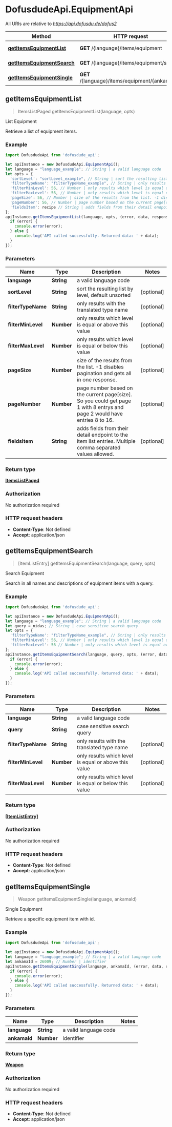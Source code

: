 # DofusdudeApi.EquipmentApi

All URIs are relative to *https://api.dofusdu.de/dofus2*

Method | HTTP request | Description
------------- | ------------- | -------------
[**getItemsEquipmentList**](EquipmentApi.md#getItemsEquipmentList) | **GET** /{language}/items/equipment | List Equipment
[**getItemsEquipmentSearch**](EquipmentApi.md#getItemsEquipmentSearch) | **GET** /{language}/items/equipment/search | Search Equipment
[**getItemsEquipmentSingle**](EquipmentApi.md#getItemsEquipmentSingle) | **GET** /{language}/items/equipment/{ankama_id} | Single Equipment



## getItemsEquipmentList

> ItemsListPaged getItemsEquipmentList(language, opts)

List Equipment

Retrieve a list of equipment items.

### Example

```javascript
import DofusdudeApi from 'dofusdude_api';

let apiInstance = new DofusdudeApi.EquipmentApi();
let language = "language_example"; // String | a valid language code
let opts = {
  'sortLevel': "sortLevel_example", // String | sort the resulting list by level, default unsorted
  'filterTypeName': "filterTypeName_example", // String | only results with the translated type name
  'filterMinLevel': 56, // Number | only results which level is equal or above this value
  'filterMaxLevel': 56, // Number | only results which level is equal or below this value
  'pageSize': 56, // Number | size of the results from the list. -1 disables pagination and gets all in one response.
  'pageNumber': 56, // Number | page number based on the current page[size]. So you could get page 1 with 8 entrys and page 2 would have entries 8 to 16.
  'fieldsItem': recipe // String | adds fields from their detail endpoint to the item list entries. Multiple comma separated values allowed.
};
apiInstance.getItemsEquipmentList(language, opts, (error, data, response) => {
  if (error) {
    console.error(error);
  } else {
    console.log('API called successfully. Returned data: ' + data);
  }
});
```

### Parameters


Name | Type | Description  | Notes
------------- | ------------- | ------------- | -------------
 **language** | **String**| a valid language code | 
 **sortLevel** | **String**| sort the resulting list by level, default unsorted | [optional] 
 **filterTypeName** | **String**| only results with the translated type name | [optional] 
 **filterMinLevel** | **Number**| only results which level is equal or above this value | [optional] 
 **filterMaxLevel** | **Number**| only results which level is equal or below this value | [optional] 
 **pageSize** | **Number**| size of the results from the list. -1 disables pagination and gets all in one response. | [optional] 
 **pageNumber** | **Number**| page number based on the current page[size]. So you could get page 1 with 8 entrys and page 2 would have entries 8 to 16. | [optional] 
 **fieldsItem** | **String**| adds fields from their detail endpoint to the item list entries. Multiple comma separated values allowed. | [optional] 

### Return type

[**ItemsListPaged**](ItemsListPaged.md)

### Authorization

No authorization required

### HTTP request headers

- **Content-Type**: Not defined
- **Accept**: application/json


## getItemsEquipmentSearch

> [ItemListEntry] getItemsEquipmentSearch(language, query, opts)

Search Equipment

Search in all names and descriptions of equipment items with a query.

### Example

```javascript
import DofusdudeApi from 'dofusdude_api';

let apiInstance = new DofusdudeApi.EquipmentApi();
let language = "language_example"; // String | a valid language code
let query = nidas; // String | case sensitive search query
let opts = {
  'filterTypeName': "filterTypeName_example", // String | only results with the translated type name
  'filterMinLevel': 56, // Number | only results which level is equal or above this value
  'filterMaxLevel': 56 // Number | only results which level is equal or below this value
};
apiInstance.getItemsEquipmentSearch(language, query, opts, (error, data, response) => {
  if (error) {
    console.error(error);
  } else {
    console.log('API called successfully. Returned data: ' + data);
  }
});
```

### Parameters


Name | Type | Description  | Notes
------------- | ------------- | ------------- | -------------
 **language** | **String**| a valid language code | 
 **query** | **String**| case sensitive search query | 
 **filterTypeName** | **String**| only results with the translated type name | [optional] 
 **filterMinLevel** | **Number**| only results which level is equal or above this value | [optional] 
 **filterMaxLevel** | **Number**| only results which level is equal or below this value | [optional] 

### Return type

[**[ItemListEntry]**](ItemListEntry.md)

### Authorization

No authorization required

### HTTP request headers

- **Content-Type**: Not defined
- **Accept**: application/json


## getItemsEquipmentSingle

> Weapon getItemsEquipmentSingle(language, ankamaId)

Single Equipment

Retrieve a specific equipment item with id.

### Example

```javascript
import DofusdudeApi from 'dofusdude_api';

let apiInstance = new DofusdudeApi.EquipmentApi();
let language = "language_example"; // String | a valid language code
let ankamaId = 26009; // Number | identifier
apiInstance.getItemsEquipmentSingle(language, ankamaId, (error, data, response) => {
  if (error) {
    console.error(error);
  } else {
    console.log('API called successfully. Returned data: ' + data);
  }
});
```

### Parameters


Name | Type | Description  | Notes
------------- | ------------- | ------------- | -------------
 **language** | **String**| a valid language code | 
 **ankamaId** | **Number**| identifier | 

### Return type

[**Weapon**](Weapon.md)

### Authorization

No authorization required

### HTTP request headers

- **Content-Type**: Not defined
- **Accept**: application/json

